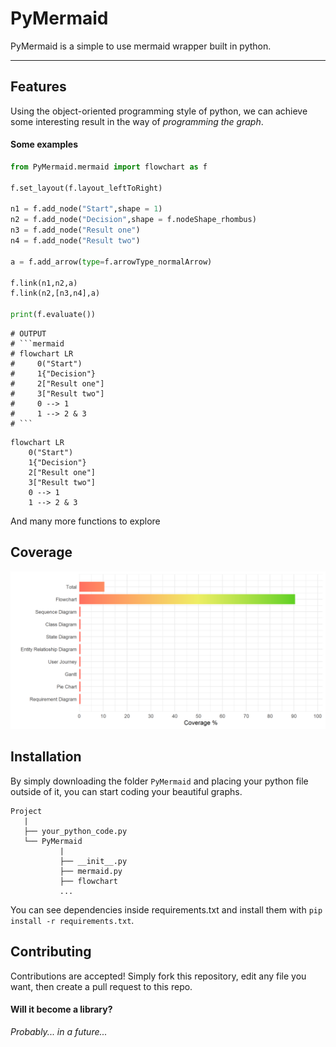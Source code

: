 # PyMermaid

PyMermaid is a simple to use mermaid wrapper built in python.

---
## Features

Using the object-oriented programming style of python, we can achieve some
interesting result in the way of _programming the graph_.

#### Some examples

```python
from PyMermaid.mermaid import flowchart as f

f.set_layout(f.layout_leftToRight)

n1 = f.add_node("Start",shape = 1)
n2 = f.add_node("Decision",shape = f.nodeShape_rhombus)
n3 = f.add_node("Result one")
n4 = f.add_node("Result two")

a = f.add_arrow(type=f.arrowType_normalArrow)

f.link(n1,n2,a)
f.link(n2,[n3,n4],a)

print(f.evaluate())
```
```
# OUTPUT
# ```mermaid
# flowchart LR
#     0("Start")
#     1{"Decision"}
#     2["Result one"]
#     3["Result two"]
#     0 --> 1
#     1 --> 2 & 3
# ```
```
```mermaid
flowchart LR
    0("Start")
    1{"Decision"}
    2["Result one"]
    3["Result two"]
    0 --> 1
    1 --> 2 & 3
```
And many more functions to explore

## Coverage
![](assets/GraphCoverage.png)

## Installation
By simply downloading the folder `PyMermaid` and placing your python file outside of it,
you can start coding your beautiful graphs.
```
Project
   |
   ├── your_python_code.py
   └── PyMermaid
           |
           ├── __init__.py
           ├── mermaid.py
           ├── flowchart
           ...
```

You can see dependencies inside requirements.txt and install them with `pip install -r requirements.txt`.

## Contributing

Contributions are accepted!
Simply fork this repository, edit any file you want, then create a pull request to this repo.

#### Will it become a library?
_Probably... in a future..._
